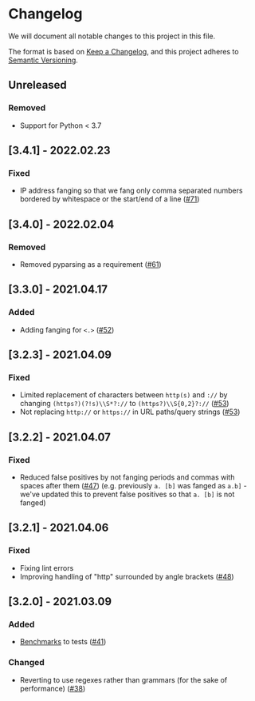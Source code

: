 # Changelog

We will document all notable changes to this project in this file.

The format is based on [Keep a Changelog](https://keepachangelog.com/en/1.0.0/), and this project adheres to [Semantic Versioning](https://semver.org/).

## Unreleased

### Removed

- Support for Python < 3.7

## [3.4.1] - 2022.02.23

### Fixed

- IP address fanging so that we fang only comma separated numbers bordered by whitespace or the start/end of a line ([#71](https://github.com/ioc-fang/ioc-fanger/issues/61))

## [3.4.0] - 2022.02.04

### Removed

- Removed pyparsing as a requirement ([#61](https://github.com/ioc-fang/ioc-fanger/issues/61))

## [3.3.0] - 2021.04.17

### Added

- Adding fanging for `<.>` ([#52](https://github.com/ioc-fang/ioc-fanger/issues/52))

## [3.2.3] - 2021.04.09

### Fixed

- Limited replacement of characters between `http(s)` and `://` by changing `(https?)(?!s)\\S*?://` to `(https?)\\S{0,2}?://` ([#53](https://github.com/ioc-fang/ioc-fanger/issues/53))
- Not replacing `http://` or `https://` in URL paths/query strings ([#53](https://github.com/ioc-fang/ioc-fanger/issues/53))

## [3.2.2] - 2021.04.07

### Fixed

- Reduced false positives by not fanging periods and commas with spaces after them ([#47](https://github.com/ioc-fang/ioc-fanger/issues/47)) (e.g. previously `a. [b]` was fanged as `a.b]` - we've updated this to prevent false positives so that `a. [b]` is not fanged)

## [3.2.1] - 2021.04.06

### Fixed

- Fixing lint errors
- Improving handling of "http" surrounded by angle brackets ([#48](https://github.com/ioc-fang/ioc-fanger/issues/48))

## [3.2.0] - 2021.03.09

### Added

- [Benchmarks](https://github.com/ionelmc/pytest-benchmark) to tests ([#41](https://github.com/ioc-fang/ioc-fanger/issues/41))

### Changed

- Reverting to use regexes rather than grammars (for the sake of performance) ([#38](https://github.com/ioc-fang/ioc-fanger/issues/38))

